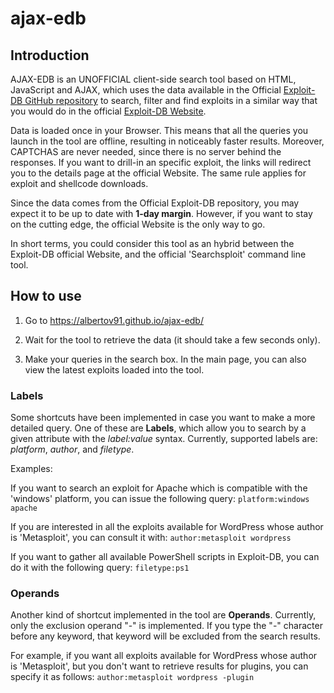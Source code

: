 # ajax-edb

## Introduction

AJAX-EDB is an UNOFFICIAL client-side search tool based on HTML, JavaScript and AJAX, which uses the data available in the Official [Exploit-DB GitHub repository](https://github.com/offensive-security/exploit-database) to search, filter and find exploits in a similar way that you would do in the official [Exploit-DB Website](https://www.exploit-db.com/).

Data is loaded once in your Browser. This means that all the queries you launch in the tool are offline, resulting in noticeably faster results. Moreover, CAPTCHAS are never needed, since there is no server behind the responses. If you want to drill-in an specific exploit, the links will redirect you to the details page at the official Website. The same rule applies for exploit and shellcode downloads.

Since the data comes from the Official Exploit-DB repository, you may expect it to be up to date with **1-day margin**. However, if you want to stay on the cutting edge, the official Website is the only way to go.

In short terms, you could consider this tool as an hybrid between the Exploit-DB official Website, and the official 'Searchsploit' command line tool.

## How to use

1. Go to https://albertov91.github.io/ajax-edb/

2. Wait for the tool to retrieve the data (it should take a few seconds only).

3. Make your queries in the search box. In the main page, you can also view the latest exploits loaded into the tool.

### Labels

Some shortcuts have been implemented in case you want to make a more detailed query. One of these are **Labels**, which allow you to search by a given attribute with the _label:value_ syntax. Currently, supported labels are: _platform_, _author_, and _filetype_.

Examples:

If you want to search an exploit for Apache which is compatible with the 'windows' platform, you can issue the following query:
`platform:windows apache`

If you are interested in all the exploits available for WordPress whose author is 'Metasploit', you can consult it with:
`author:metasploit wordpress`

If you want to gather all available PowerShell scripts in Exploit-DB, you can do it with the following query:
`filetype:ps1`

### Operands

Another kind of shortcut implemented in the tool are **Operands**. Currently, only the exclusion operand "-" is implemented. If you type the "-" character before any keyword, that keyword will be excluded from the search results.

For example, if you want all exploits available for WordPress whose author is 'Metasploit', but you don't want to retrieve results for plugins, you can specify it as follows: 
`author:metasploit wordpress -plugin`